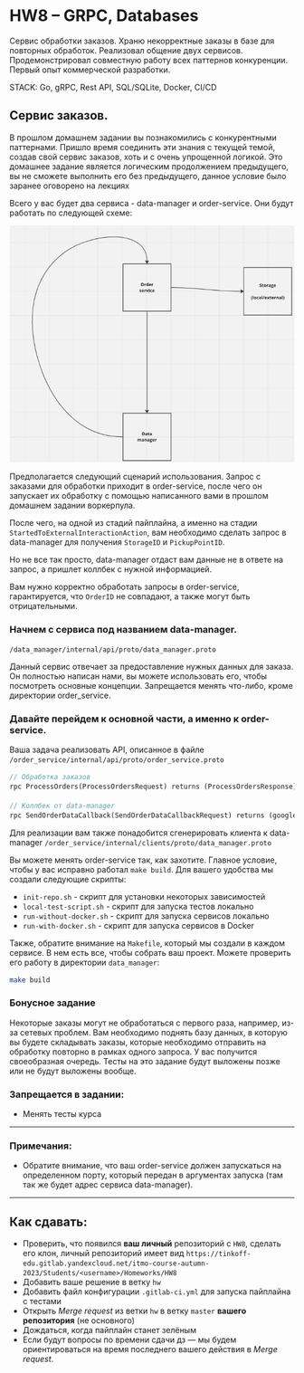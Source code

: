 # HW8 &ndash; GRPC, Databases

Сервис обработки заказов. Храню некорректные заказы в базе для повторных обработок. Реализовал общение двух сервисов. Продемонстрировал совместную работу всех паттернов конкуренции. Первый опыт коммерческой разработки.

STACK: Go, gRPC, Rest API, SQL/SQLite, Docker, CI/CD

## Сервис заказов.

В прошлом домашнем задании вы познакомились с конкурентными паттернами. Пришло время соединить эти знания с текущей темой, создав свой сервис заказов, хоть и с очень упрощенной логикой. Это домашнее задание является логическим продолжением предыдущего, вы не сможете выполнить его без предыдущего, данное условие было заранее оговорено на лекциях


Всего у вас будет два сервиса - data-manager и order-service. Они будут работать по следующей схеме:

![Схема](resources/scheme.png)

Предполагается следующий сценарий использования. Запрос с заказами для обработки приходит в order-service, после чего он запускает их обработку с помощью написанного вами в прошлом домашнем задании воркерпула.

После чего, на одной из стадий пайплайна, а именно на стадии `StartedToExternalInteractionAction`, вам необходимо сделать запрос в data-manager для получения `StorageID` и `PickupPointID`.

Но не все так просто, data-manager отдаст вам данные не в ответе на запрос, а пришлет коллбек с нужной информацией.

Вам нужно корректно обработать запросы в order-service, гарантируется, что `OrderID` не совпадают, а также могут быть отрицательными.

### Начнем с сервиса под названием data-manager.
`/data_manager/internal/api/proto/data_manager.proto`

Данный сервис отвечает за предоставление нужных данных для заказа. Он полностью написан нами, вы можете использовать его, чтобы посмотреть основные концепции. Запрещается менять что-либо, кроме директории order_service.

### Давайте перейдем к основной части, а именно к order-service.
Ваша задача реализовать API, описанное в файле
`/order_service/internal/api/proto/order_service.proto`

```protobuf
// Обработка заказов
rpc ProcessOrders(ProcessOrdersRequest) returns (ProcessOrdersResponse) {}

// Коллбек от data-manager
rpc SendOrderDataCallback(SendOrderDataCallbackRequest) returns (google.protobuf.Empty) {}
```

Для реализации вам также понадобится сгенерировать клиента к data-manager
`/order_service/internal/clients/proto/data_manager.proto`

Вы можете менять order-service так, как захотите. Главное условие, чтобы у вас исправно работал `make build`. Для вашего удобства мы создали следующие скрипты:

* `init-repo.sh` - скрипт для установки некоторых зависимостей
* `local-test-script.sh` - скрипт для запуска тестов локально
* `run-without-docker.sh` - скрипт для запуска сервисов локально
* `run-with-docker.sh` - скрипт для запуска сервисов в Docker

Также, обратите внимание на `Makefile`, который мы создали в каждом сервисе. В нем есть все, чтобы собрать ваш проект. Можете проверить его работу в директории `data_manager`:

```sh
make build
```

### Бонусное задание
Некоторые заказы могут не обработаться с первого раза, например, из-за сетевых проблем. Вам необходимо поднять базу данных, в которую вы будете складывать заказы, которые необходимо отправить на обработку повторно в рамках одного запроса. У вас получится своеобразная очередь. Тесты на это задание будут выложены позже или не будут выложены вообще.

### Запрещается в задании:
* Менять тесты курса
---

### Примечания:
* Обратите внимание, что ваш order-service должен запускаться на определенном порту, который передан в аргументах запуска (там так же будет адрес сервиса data-manager).
---

## Как сдавать:
* Проверить, что появился **ваш личный** репозиторий с `HW8`, сделать его клон,
  личный репозиторий имеет вид `https://tinkoff-edu.gitlab.yandexcloud.net/itmo-course-autumn-2023/Students/<username>/Homeworks/HW8`
* Добавить ваше решение в ветку `hw`
* Добавить файл конфигурации `.gitlab-ci.yml` для запуска пайплайна с тестами
* Открыть _Merge request_ из ветки `hw` в ветку `master` **вашего репозитория** (не основного)
* Дождаться, когда пайплайн станет зелёным
* Если будут вопросы по времени сдачи дз &mdash; мы будем ориентироваться на время последнего вашего действия в _Merge request_.
